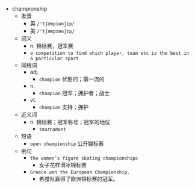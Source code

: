 - championship
  - 发音
    - 英 `/'tʃæmpiənʃɪp/`
    - 美 `/'tʃæmpɪənʃɪp/`
  - 词义
    - n. 锦标赛，冠军赛
    - `a competition to find which player, team etc is the best in a particular sport`
  - 同根词
    - adj.
      - `champion` 优胜的；第一流的
    - n.
      - `champion` 冠军；拥护者；战士
    - vt.
      - `champion` 支持；拥护
  - 近义词
    - n. 锦标赛；冠军称号；冠军的地位
      - `tournament`
  - 短语
    - `open championship` 公开锦标赛 
  - 例句
    - `the women’s figure skating championships`
      - 女子花样滑冰锦标赛
    - `Greece won the European Championship.`
      - 希腊队赢得了欧洲锦标赛的冠军。

